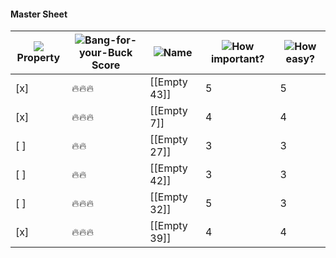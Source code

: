 #### Master Sheet

|![](https://www.notion.so/icons/checkmark-square_gray.svg)Property|![](https://www.notion.so/icons/formula_gray.svg)Bang-for-your-Buck Score|![](https://www.notion.so/icons/font_gray.svg)Name|![](https://www.notion.so/icons/hashtag_gray.svg)How important?|![](https://www.notion.so/icons/hashtag_gray.svg)How easy?|
|---|---|---|---|---|
|[x]|🔥🔥🔥|[[Empty 43]]|5|5|
|[x]|🔥🔥🔥|[[Empty 7]]|4|4|
|[ ]|🔥🔥|[[Empty 27]]|3|3|
|[ ]|🔥🔥|[[Empty 42]]|3|3|
|[ ]|🔥🔥🔥|[[Empty 32]]|5|3|
|[x]|🔥🔥🔥|[[Empty 39]]|4|4|